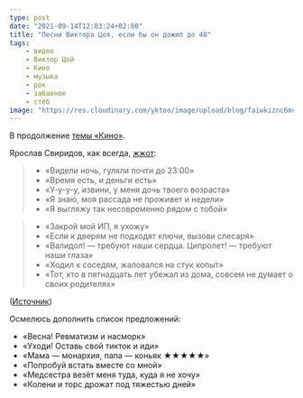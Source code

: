 ```yaml
---
type: post
date: "2021-09-14T12:03:24+02:00"
title: "Песни Виктора Цоя, если бы он дожил до 48"
tags:
    - видео
    - Виктор Цой
    - Кино
    - музыка
    - рок
    - забавное
    - стёб
image: "https://res.cloudinary.com/yktoo/image/upload/blog/faiwkiznc6mc9bx9yldl.jpg"
---
```


В продолжение [темы «Кино»](0790).

Ярослав Свиридов, как всегда, [жжот](https://yasviridov.livejournal.com/362884.html):

> * «Видели ночь, гуляли почти до 23:00»
> * «Время есть, и деньги есть»
> * «У-у-у-у, извини, у меня дочь твоего возраста»
> * «Я знаю, моя рассада не проживет и недели»
> * «Я выгляжу так несовременно рядом с тобой»

<!--more-->

> * «Закрой мой ИП, я ухожу»
> * «Если к дверям не подходят ключи, вызови слесаря»
> * «Валидол! — требуют наши сердца. Ципролет! — требуют наши глаза»
> * «Ходил к соседям, жаловался на стук копыт»
> * «Тот, кто в пятнадцать лет убежал из дома, совсем не думает о своих родителях»

([Источник](https://yasviridov.livejournal.com/362884.html))

Осмелюсь дополнить список предложений:

* «Весна! Ревматизм и насморк»
* «Уходи! Оставь свой тикток и иди»
* «Мама — монархия, папа — коньяк ★★★★★»
* «Попробуй встать вместе со мной»
* «Медсестра везёт меня туда, куда я не хочу»
* «Колени и торс дрожат под тяжестью дней»
